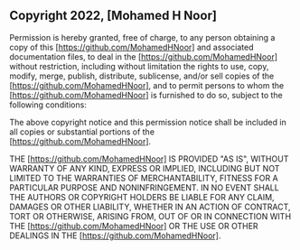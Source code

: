 ## Copyright 2022, [Mohamed H Noor]

Permission is hereby granted, free of charge, to any person obtaining a copy of this [https://github.com/MohamedHNoor] and associated documentation files, to deal in the [https://github.com/MohamedHNoor] without restriction, including without limitation the rights to use, copy, modify, merge, publish, distribute, sublicense, and/or sell copies of the [https://github.com/MohamedHNoor], and to permit persons to whom the [https://github.com/MohamedHNoor] is furnished to do so, subject to the following conditions:

The above copyright notice and this permission notice shall be included in all copies or substantial portions of the [https://github.com/MohamedHNoor].

THE [https://github.com/MohamedHNoor] IS PROVIDED "AS IS", WITHOUT WARRANTY OF ANY KIND, EXPRESS OR IMPLIED, INCLUDING BUT NOT LIMITED TO THE WARRANTIES OF MERCHANTABILITY, FITNESS FOR A PARTICULAR PURPOSE AND NONINFRINGEMENT. IN NO EVENT SHALL THE AUTHORS OR COPYRIGHT HOLDERS BE LIABLE FOR ANY CLAIM, DAMAGES OR OTHER LIABILITY, WHETHER IN AN ACTION OF CONTRACT, TORT OR OTHERWISE, ARISING FROM, OUT OF OR IN CONNECTION WITH THE [https://github.com/MohamedHNoor] OR THE USE OR OTHER DEALINGS IN THE [https://github.com/MohamedHNoor].